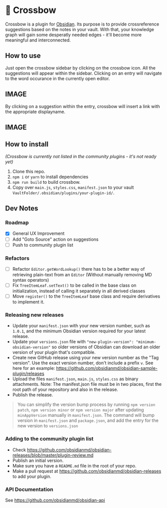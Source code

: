 # 🏹 Crossbow

Crossbow is a plugin for [Obsidian](https://obsidian.md).
Its purpose is to provide crossreference suggestions based on the notes in your vault.
With that, your knowledge graph will gain some desperatly needed edges - it'll become more meaningful and interconnected.

## How to use

Just open the crossbow sidebar by clicking on the crossbow icon. All the suggestions will appear within the sidebar.
Clicking on an entry will navigate to the word occurance in the currently open editor.

## IMAGE

By clicking on a suggestion within the entry, crossbow will insert a link with the appropriate displayname.

## IMAGE

## How to install

*(Crossbow is currently not listed in the community plugins - it's not ready yet)*
1. Clone this repo.
2. `npm i` or `yarn` to install dependencies
3. `npm run build` to build crossbow.
4. Copy over `main.js`, `styles.css`, `manifest.json` to your vault `VaultFolder/.obsidian/plugins/your-plugin-id/`.


## Dev Notes

### Roadmap

* [x] General UX Improvement
* [ ] Add "Goto Source" action on suggestions
* [ ] Push to community plugin list

### Refactors

* [ ] Refactor `Editor.getWordLookup()` there has to be a better way of retrieving plain-text from an `Editor` (Without manually removing MD syntax operators)
* [ ] Fix `TreeItemLeaf.setText()` to be called in the base class on initialization, instead of calling it separately in all derived classes
* [ ] Move `register()` to the `TreeItemLeaf` base class and require derivatives to implement it.

### Releasing new releases

- Update your `manifest.json` with your new version number, such as `1.0.1`, and the minimum Obsidian version required for your latest release.
- Update your `versions.json` file with `"new-plugin-version": "minimum-obsidian-version"` so older versions of Obsidian can download an older version of your plugin that's compatible.
- Create new GitHub release using your new version number as the "Tag version". Use the exact version number, don't include a prefix `v`. See here for an example: https://github.com/obsidianmd/obsidian-sample-plugin/releases
- Upload the files `manifest.json`, `main.js`, `styles.css` as binary attachments. Note: The manifest.json file must be in two places, first the root path of your repository and also in the release.
- Publish the release.

> You can simplify the version bump process by running `npm version patch`, `npm version minor` or `npm version major` after updating `minAppVersion` manually in `manifest.json`.
> The command will bump version in `manifest.json` and `package.json`, and add the entry for the new version to `versions.json`

### Adding to the community plugin list

- Check https://github.com/obsidianmd/obsidian-releases/blob/master/plugin-review.md
- Publish an initial version.
- Make sure you have a `README.md` file in the root of your repo.
- Make a pull request at https://github.com/obsidianmd/obsidian-releases to add your plugin.

### API Documentation

See https://github.com/obsidianmd/obsidian-api
